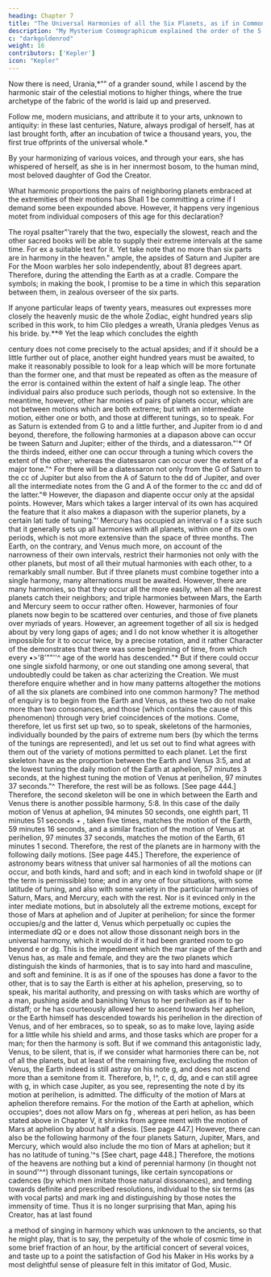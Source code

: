 ```yaml
---
heading: Chapter 7
title: "The Universal Harmonies of all the Six Planets, as if in Common Counterpoint, Occur in Four Parts"
description: "My Mysterium Cosmographicum explained the order of the 5 solids in the world"
c: "darkgoldenrod"
weight: 16
contributors: ['Kepler']
icon: "Kepler"
---
```




Now there is need, Urania,*”” of a grander sound, while I ascend by the harmonic stair of the celestial motions to higher things, where the true archetype of the fabric of the world is laid up and preserved.


Follow me, modern musicians, and attribute it to your arts, unknown to antiquity: in these last centuries, Nature, always prodigal of herself, has at last brought forth, after an incubation of twice a thousand years, you, the first true offprints of the universal whole.*

By your harmonizing of various voices, and through your ears, she has whispered of herself, as she is in her innermost bosom, to the human mind, most beloved daughter of God the Creator.

What harmonic proportions the pairs of neighboring planets embraced at the extremities of their motions has Shall 1 be committing a crime if I demand some been expounded above. However, it happens very ingenious motet from individual composers of this age for this declaration? 

The royal psalter"’rarely that the two, especially the slowest, reach and the other sacred books will be able to supply
their extreme intervals at the same time. For ex­ a suitable text for it. Yet take note that no more
than six parts are in harmony in the heaven." ample, the apsides of Saturn and Jupiter are For the Moon warbles her solo independently, about 81 degrees apart. Therefore, during the attending the Earth as at a cradle. Compare the
symbols; in making the book, I promise to be a
time in which this separation between them, in zealous
overseer of the six parts. 

If anyone particular leaps of twenty years, measures out expresses more closely the heavenly music de­
the whole Zodiac, eight hundred years slip scribed in this work, to him Clio pledges a
wreath, Urania pledges Venus as his bride.
by.**® Yet the leap which concludes the eighth 

century does not come precisely to the actual apsides; and if it should
be a little further out of place, another eight hundred years must be
awaited, to make it reasonably possible to look for a leap which will
be more fortunate than the former one, and that must be repeated
as often as the measure of the error is contained within the extent
of half a single leap. The other individual pairs also produce such
periods, though not so extensive. In the meantime, however, other har­
monies of pairs of planets occur, which are not between motions which
are both extreme; but with an intermediate motion, either one or both,
and those at different tunings, so to speak. For as Saturn is extended
from G to and a little further, and Jupiter from io d and beyond,
therefore, the following harmonies at a diapason above can occur be­
tween Saturn and Jupiter; either of the thirds, and a diatessaron."'*
Of the thirds indeed, either one can occur through a tuning which
covers the extent of the other; whereas the diatessaron can occur over
the extent of a major tone."^ For there will be a diatessaron not only
from the G of Saturn to the cc of Jupiter but also from the A of Saturn
to the dd of Jupiter, and over all the intermediate notes from the G
and A of the former to the cc and dd of the latter."® However, the
diapason and diapente occur only at the apsidal points. However, Mars
which takes a larger interval of its own has acquired the feature that
it also makes a diapason with the superior planets, by a certain lati­
tude of tuning."’ Mercury has occupied an interval o f a size such that
it generally sets up all harmonies with all planets, within one of its
own periods, which is not more extensive than the space of three
months. The Earth, on the contrary, and Venus much more, on account
of the narrowness of their own intervals, restrict their harmonies not
only with the other planets, but most of all their mutual harmonies
with each other, to a remarkably small number. But if three planets
must combine together into a single harmony, many alternations must
be awaited. However, there are many harmonies, so that they occur
all the more easily, when all the nearest planets catch their neighbors;
and triple harmonies between Mars, the Earth and Mercury seem to
occur rather often. However, harmonies of four planets now begin
to be scattered over centuries, and those of five planets over myriads
of years. However, an agreement together of all six is hedged about
by very long gaps of ages; and I do not know whether it is altogether impossible for it to occur twice, by a precise rotation, and it rather
Character of the
demonstrates that there was some beginning of time, from which every •>'8'""''^
age of the world has descended."*
But if there could occur one single sixfold harmony, or one out­
standing one among several, that undoubtedly could be taken as char­
acterizing the Creation.
We must therefore enquire whether and in how many patterns
altogether the motions of all the six planets are combined into one
common harmony? The method of enquiry is to begin from the Earth
and Venus, as these two do not make more than two consonances, and
those (which contains the cause of this phenomenon) through very
brief coincidences of the motions.
Come, therefore, let us first set up two, so to speak, skeletons of
the harmonies, individually bounded by the pairs of extreme num­
bers (by which the terms of the tunings are represented), and let us
set out to find what agrees with them out of the variety of motions
permitted to each planet. Let the first skeleton have as the proportion
between the Earth and Venus 3:5, and at the lowest tuning the daily
motion of the Earth at aphelion, 57 minutes 3 seconds, at the highest
tuning the motion of Venus at perihelion, 97 minutes 37 seconds."^
Therefore, the rest will be as follows. [See page 444.]
Therefore, the second skeleton will be one in which between the
Earth and Venus there is another possible harmony, 5:8. In this case
of the daily motion of Venus at aphelion, 94 minutes 50 seconds, one
eighth part, 11 minutes 51 seconds + , taken five times, matches the
motion of the Earth, 59 minutes 16 seconds, and a similar fraction
of the motion of Venus at perihelion, 97 minutes 37 seconds, matches
the motion of the Earth, 61 minutes 1 second. Therefore, the rest of
the planets are in harmony with the following daily motions. [See
page 445.]
Therefore, the experience of astronomy bears witness that univer­
sal harmonies of all the motions can occur, and both kinds, hard and
soft; and in each kind in twofold shape or (if the term is permissible)
tone; and in any one of four situations, with some latitude of tuning,
and also with some variety in the particular harmonies of Saturn, Mars,
and Mercury, each with the rest. Nor is it evinced only in the inter­
mediate motions, but in absolutely all the extreme motions, except for those of Mars at aphelion and of Jupiter at perihelion; for since
the former occupies/g and the latter d, Venus which perpetually oc­
cupies the intermediate dQ or e does not allow those dissonant neigh­
bors in the universal harmony, which it would do if it had been granted
room to go beyond e or dg. This is the impediment which the mar­
riage of the Earth and Venus has, as male and female, and they are
the two planets which distinguish the kinds of harmonies, that is to
say into hard and masculine, and soft and feminine. It is as if one of
the spouses has done a favor to the other, that is to say the Earth is
either at his aphelion, preserving, so to speak, his marital authority,
and pressing on with tasks which are worthy of a man, pushing aside
and banishing Venus to her perihelion as if to her distaff; or he has
courteously allowed her to ascend towards her aphelion, or the Earth
himself has descended towards his perihelion in the direction of Venus,
and of her embraces, so to speak, so as to make love, laying aside for
a little while his shield and arms, and those tasks which are proper
for a man; for then the harmony is soft.
But if we command this antagonistic lady, Venus, to be silent, that
is, if we consider what harmonies there can be, not of all the planets,
but at least of the remaining five, excluding the motion of Venus, the
Earth indeed is still astray on his note g, and does not ascend more
than a semitone from it. Therefore, b, !^, c, d, dg, and e can still agree
with g, in which case Jupiter, as you see, representing the note d by
its motion at perihelion, is admitted. The difficulty of the motion of
Mars at aphelion therefore remains. For the motion of the Earth at
aphelion, which occupies^, does not allow Mars on fg , whereas at peri­
helion, as has been stated above in Chapter V, it shrinks from agree­
ment with the motion of Mars at aphelion by about half a diesis. [See
page 447.]
However, there can also be the following harmony of the four planets
Saturn, Jupiter, Mars, and Mercury, which would also include the mo­
tion of Mars at aphelion; but it has no latitude of tuning.’^s [See chart,
page 448.]
Therefore, the motions of the heavens are nothing but a kind of
perennial harmony (in thought not in sound'^^) through dissonant
tunings, like certain syncopations or cadences (by which men imitate
those natural dissonances), and tending towards definite and prescribed
resolutions, individual to the six terms (as with vocal parts) and mark­
ing and distinguishing by those notes the immensity of time. Thus
it is no longer surprising that Man, aping his Creator, has at last found

a method of singing in harmony which was unknown to the ancients,
so that he might play, that is to say, the perpetuity of the whole of
cosmic time in some brief fraction of an hour, by the artificial concert
of several voices, and taste up to a point the satisfaction of God his
Maker in His works by a most delightful sense of pleasure felt in this
imitator of God, Music.


